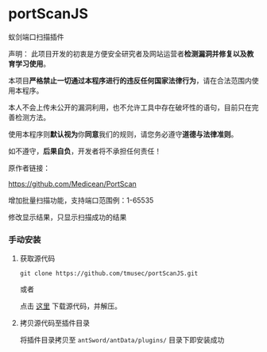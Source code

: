 # portScanJS
蚁剑端口扫描插件

声明：
此项目开发的初衷是方便安全研究者及网站运营者**检测漏洞并修复以及教育学习使用**。

本项目**严格禁止一切通过本程序进行的违反任何国家法律行为**，请在合法范围内使用本程序。

本人不会上传未公开的漏洞利用，也不允许工具中存在破坏性的语句，目前只在完善检测方法。

使用本程序则**默认视为**你**同意**我们的规则，请您务必遵守**道德与法律准则**。

如不遵守，**后果自负**，开发者将不承担任何责任！


原作者链接：

https://github.com/Medicean/PortScan



增加批量扫描功能，支持端口范围例：1-65535

修改显示结果，只显示扫描成功的结果

### 手动安装

1. 获取源代码

   ```
   git clone https://github.com/tmusec/portScanJS.git
   ```

   或者

   点击 [这里](https://github.com/tmusec/portScanJS/archive/refs/heads/main.zip) 下载源代码，并解压。

2. 拷贝源代码至插件目录

   将插件目录拷贝至 `antSword/antData/plugins/` 目录下即安装成功

